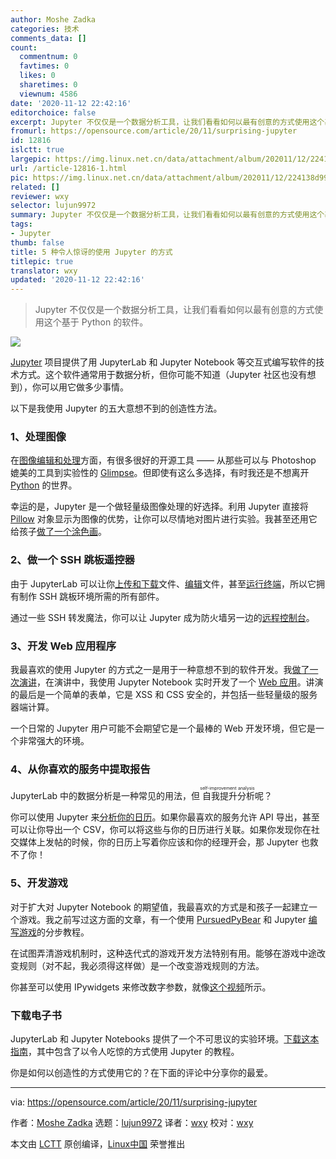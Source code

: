 ```yaml
---
author: Moshe Zadka
categories: 技术
comments_data: []
count:
  commentnum: 0
  favtimes: 0
  likes: 0
  sharetimes: 0
  viewnum: 4586
date: '2020-11-12 22:42:16'
editorchoice: false
excerpt: Jupyter 不仅仅是一个数据分析工具，让我们看看如何以最有创意的方式使用这个基于 Python 的软件。
fromurl: https://opensource.com/article/20/11/surprising-jupyter
id: 12816
islctt: true
largepic: https://img.linux.net.cn/data/attachment/album/202011/12/224138d99jlp3q5qjqv5v7.jpg
url: /article-12816-1.html
pic: https://img.linux.net.cn/data/attachment/album/202011/12/224138d99jlp3q5qjqv5v7.jpg.thumb.jpg
related: []
reviewer: wxy
selector: lujun9972
summary: Jupyter 不仅仅是一个数据分析工具，让我们看看如何以最有创意的方式使用这个基于 Python 的软件。
tags:
- Jupyter
thumb: false
title: 5 种令人惊讶的使用 Jupyter 的方式
titlepic: true
translator: wxy
updated: '2020-11-12 22:42:16'
---
```



> 
> Jupyter 不仅仅是一个数据分析工具，让我们看看如何以最有创意的方式使用这个基于 Python 的软件。
> 
> 
> 


![](/data/attachment/album/202011/12/224138d99jlp3q5qjqv5v7.jpg)


[Jupyter](https://jupyter.org/) 项目提供了用 JupyterLab 和 Jupyter Notebook 等交互式编写软件的技术方式。这个软件通常用于数据分析，但你可能不知道（Jupyter 社区也没有想到），你可以用它做多少事情。


以下是我使用 Jupyter 的五大意想不到的创造性方法。


### 1、处理图像


在[图像编辑和处理](https://opensource.com/life/12/6/design-without-debt-five-tools-for-designers)方面，有很多很好的开源工具 —— 从那些可以与 Photoshop 媲美的工具到实验性的 [Glimpse](https://glimpse-editor.github.io/)。但即使有这么多选择，有时我还是不想离开 [Python](https://opensource.com/resources/python) 的世界。


幸运的是，Jupyter 是一个做轻量级图像处理的好选择。利用 Jupyter 直接将 [Pillow](https://pillow.readthedocs.io/en/stable/index.html) 对象显示为图像的优势，让你可以尽情地对图片进行实验。我甚至还用它给孩子[做了一个涂色画](https://opensource.com/article/20/8/edit-images-python)。


### 2、做一个 SSH 跳板遥控器


由于 JupyterLab 可以让你[上传和下载](https://jupyterlab.readthedocs.io/en/stable/user/files.html#uploading-and-downloading)文件、[编辑](https://jupyterlab.readthedocs.io/en/stable/user/files.html#opening-files)文件，甚至[运行终端](https://jupyterlab.readthedocs.io/en/stable/user/terminal.html)，所以它拥有制作 SSH 跳板环境所需的所有部件。


通过一些 SSH 转发魔法，你可以让 Jupyter 成为防火墙另一边的[远程控制台](https://opensource.com/article/20/8/remote-management-jupyter)。


### 3、开发 Web 应用程序


我最喜欢的使用 Jupyter 的方式之一是用于一种意想不到的软件开发。我[做了一次演讲](https://opensource.com/article/20/8/write-talk-using-jupyter-notebooks)，在演讲中，我使用 Jupyter Notebook 实时开发了一个 [Web 应用](https://github.com/moshez/interactive-web-development/blob/e31ae72d8cab7637d18bc734c4e8afc10c60251f/interactive-web-development.ipynb)。讲演的最后是一个简单的表单，它是 XSS 和 CSS 安全的，并包括一些轻量级的服务器端计算。


一个日常的 Jupyter 用户可能不会期望它是一个最棒的 Web 开发环境，但它是一个非常强大的环境。


### 4、从你喜欢的服务中提取报告


JupyterLab 中的数据分析是一种常见的用法，但<ruby> 自我提升分析 <rt>  self-improvement analysis </rt></ruby>呢？


你可以使用 Jupyter 来[分析你的日历](https://opensource.com/article/20/9/analyze-your-life-jupyter)。如果你最喜欢的服务允许 API 导出，甚至可以让你导出一个 CSV，你可以将这些与你的日历进行关联。如果你发现你在社交媒体上发帖的时候，你的日历上写着你应该和你的经理开会，那 Jupyter 也救不了你！


### 5、开发游戏


对于扩大对 Jupyter Notebook 的期望值，我最喜欢的方式是和孩子一起建立一个游戏。我之前写过这方面的文章，有一个使用 [PursuedPyBear](https://ppb.dev/) 和 Jupyter [编写游戏](https://opensource.com/article/20/5/python-games)的分步教程。


在试图弄清游戏机制时，这种迭代式的游戏开发方法特别有用。能够在游戏中途改变规则（对不起，我必须得这样做）是一个改变游戏规则的方法。


你甚至可以使用 IPywidgets 来修改数字参数，就像[这个视频](https://www.youtube.com/watch?v=JaTf_ZT7tE8)所示。


### 下载电子书


JupyterLab 和 Jupyter Notebooks 提供了一个不可思议的实验环境。[下载这本指南](https://opensource.com/downloads/jupyter-guide)，其中包含了以令人吃惊的方式使用 Jupyter 的教程。


你是如何以创造性的方式使用它的？在下面的评论中分享你的最爱。




---


via: <https://opensource.com/article/20/11/surprising-jupyter>


作者：[Moshe Zadka](https://opensource.com/users/moshez) 选题：[lujun9972](https://github.com/lujun9972) 译者：[wxy](https://github.com/wxy) 校对：[wxy](https://github.com/wxy)


本文由 [LCTT](https://github.com/LCTT/TranslateProject) 原创编译，[Linux中国](https://linux.cn/) 荣誉推出